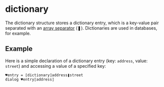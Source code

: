 # dictionary

The dictionary structure stores a dictionary entry, which is a key-value pair separated with an [array separator](../../../appendices/special-characters/array-separator.md) (❚). Dictionaries are used in databases, for example.

## Example

Here is a simple declaration of a dictionary entry (key: `address`, value: `street`) and accessing a value of a specified key:

```G1ANT
♥entry = ⟦dictionary⟧address❚street
dialog ♥entry⟦address⟧
```

